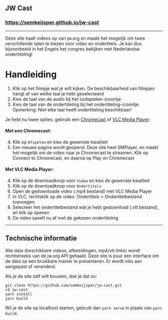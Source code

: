 ## JW Cast
### https://semkeijsper.github.io/jw-cast

---

Deze site haalt videos op van jw.org en maakt het mogelijk om twee verschillende talen te kiezen voor video en ondertitels. Je kan dus bijvoorbeeld in het Engels het congres bekijken met Nederlandse ondertiteling!

# Handleiding

1. Klik op het filmpje wat je wilt kijken. De beschikbaarheid van filmpjes hangt af van welke taal je hebt geselecteerd
2. Kies de taal van de audio bij het luidspreker-icoontje
3. Kies de taal van de ondertiteling bij het ondertiteling-icoontje. Opmerking: Niet elke taal heeft ondertiteling beschikbaar!

Je hebt nu twee opties: gebruik een [Chromecast](https://store.google.com/product/chromecast?hl=nl) of [VLC Media Player](https://www.videolan.org/vlc/):

#### **Met een Chromecast**:

4. Klik op `Afspelen` en kies de gewenste kwaliteit
5. Een nieuwe pagina wordt geopend. Deze site heet SMPlayer, en maakt het mogelijk om de video naar je Chromecast te streamen. Klik op Connect to Chromecast, en daarna op Play on Chromecast

#### **Met VLC Media Player**:

4. Klik op de downloadknop voor `Video` en kies de gewenste kwaliteit
5. Klik op de downloadknop voor `Ondertitels`
6. Open de gedownloade video (.mp4 bestand) met VLC Media Player
7. In VLC, rechtsklik op de video: Ondertitels > Ondertitelbestand toevoegen
8. Selecteer het ondertitelbestand wat je hebt gedownload (.vtt bestand), en klik op openen
9. De video speelt nu af met de gekozen ondertiteling

---

## Technische informatie

Alle data (beschikbare videos, afbeeldingen, mp4/vtt links) wordt rechtstreeks van de jw.org API gehaald. Deze site is puur een interface om de data op een bruikbare manier te presenteren. Er wordt niks aan aangepast of veranderd.

Als je de site zelf wilt bouwen, doe je dat zo:
```
git clone https://github.com/semkeijsper/jw-cast.git
cd jw-cast
yarn install
yarn build
```

Wil je de site op localhost starten, gebruik dan `yarn serve` in plaats van `yarn build`.
